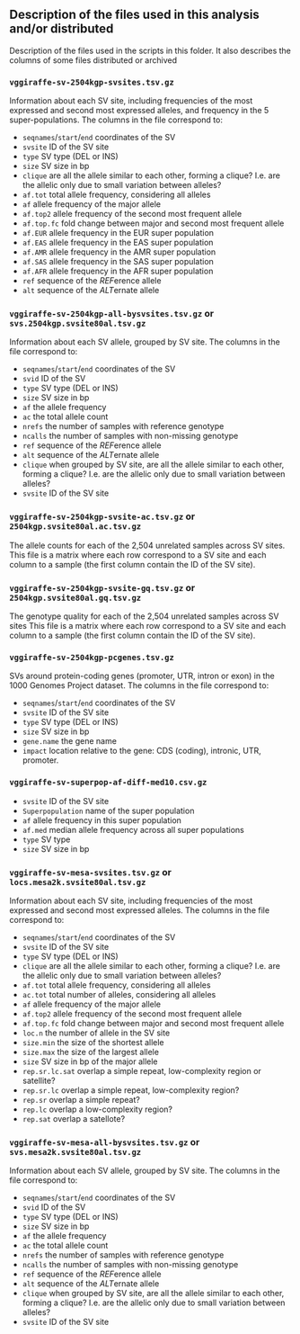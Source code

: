 ## Description of the files used in this analysis and/or distributed

Description of the files used in the scripts in this folder. 
It also describes the columns of some files distributed or archived

### `vggiraffe-sv-2504kgp-svsites.tsv.gz`

Information about each SV site, including frequencies of the most expressed and second most expressed alleles, and frequency in the 5 super-populations.
The columns in the file correspond to:

- `seqnames`/`start`/`end` coordinates of the SV
- `svsite` ID of the SV site
- `type` SV type (DEL or INS)
- `size` SV size in bp
- `clique` are all the allele similar to each other, forming a clique? I.e. are the allelic only due to small variation between alleles?
- `af.tot` total allele frequency, considering all alleles
- `af` allele frequency of the major allele
- `af.top2` allele frequency of the second most frequent allele
- `af.top.fc` fold change between major and second most frequent allele
- `af.EUR` allele frequency in the EUR super population
- `af.EAS` allele frequency in the EAS super population
- `af.AMR` allele frequency in the AMR super population
- `af.SAS` allele frequency in the SAS super population
- `af.AFR` allele frequency in the AFR super population
- `ref` sequence of the *REF*erence allele
- `alt` sequence of the *ALT*ernate allele

### `vggiraffe-sv-2504kgp-all-bysvsites.tsv.gz` or `svs.2504kgp.svsite80al.tsv.gz`

Information about each SV allele, grouped by SV site.
The columns in the file correspond to:

- `seqnames`/`start`/`end` coordinates of the SV
- `svid` ID of the SV
- `type` SV type (DEL or INS)
- `size` SV size in bp
- `af` the allele frequency
- `ac` the total allele count
- `nrefs` the number of samples with reference genotype
- `ncalls` the number of samples with non-missing genotype
- `ref` sequence of the *REF*erence allele
- `alt` sequence of the *ALT*ernate allele
- `clique` when grouped by SV site, are all the allele similar to each other, forming a clique? I.e. are the allelic only due to small variation between alleles?
- `svsite` ID of the SV site

### `vggiraffe-sv-2504kgp-svsite-ac.tsv.gz` or `2504kgp.svsite80al.ac.tsv.gz`

The allele counts for each of the 2,504 unrelated samples across SV sites.
This file is a matrix where each row correspond to a SV site and each column to a sample (the first column contain the ID of the SV site).

### `vggiraffe-sv-2504kgp-svsite-gq.tsv.gz` or `2504kgp.svsite80al.gq.tsv.gz`

The genotype quality for each of the 2,504 unrelated samples across SV sites
This file is a matrix where each row correspond to a SV site and each column to a sample (the first column contain the ID of the SV site).

### `vggiraffe-sv-2504kgp-pcgenes.tsv.gz`

SVs around protein-coding genes (promoter, UTR, intron or exon) in the 1000 Genomes Project dataset.
The columns in the file correspond to:

- `seqnames`/`start`/`end` coordinates of the SV
- `svsite` ID of the SV site
- `type` SV type (DEL or INS)
- `size` SV size in bp
- `gene.name` the gene name
- `impact` location relative to the gene: CDS (coding), intronic, UTR, promoter.

### `vggiraffe-sv-superpop-af-diff-med10.csv.gz`

- `svsite` ID of the SV site
- `Superpopulation` name of the super population
- `af` allele frequency in this super population
- `af.med` median allele frequency across all super populations
- `type` SV type
- `size` SV size in bp

### `vggiraffe-sv-mesa-svsites.tsv.gz` or `locs.mesa2k.svsite80al.tsv.gz`

Information about each SV site, including frequencies of the most expressed and second most expressed alleles.
The columns in the file correspond to:

- `seqnames`/`start`/`end` coordinates of the SV
- `svsite` ID of the SV site
- `type` SV type (DEL or INS)
- `clique` are all the allele similar to each other, forming a clique? I.e. are the allelic only due to small variation between alleles?
- `af.tot` total allele frequency, considering all alleles
- `ac.tot` total number of alleles, considering all alleles
- `af` allele frequency of the major allele
- `af.top2` allele frequency of the second most frequent allele
- `af.top.fc` fold change between major and second most frequent allele
- `loc.n` the number of allele in the SV site
- `size.min` the size of the shortest allele
- `size.max` the size of the largest allele
- `size` SV size in bp of the major allele
- `rep.sr.lc.sat` overlap a simple repeat, low-complexity region or satellite?
- `rep.sr.lc` overlap a simple repeat, low-complexity region?
- `rep.sr` overlap a simple repeat?
- `rep.lc` overlap a low-complexity region?
- `rep.sat` overlap a satellote?

### `vggiraffe-sv-mesa-all-bysvsites.tsv.gz` or `svs.mesa2k.svsite80al.tsv.gz`

Information about each SV allele, grouped by SV site.
The columns in the file correspond to:

- `seqnames`/`start`/`end` coordinates of the SV
- `svid` ID of the SV
- `type` SV type (DEL or INS)
- `size` SV size in bp
- `af` the allele frequency
- `ac` the total allele count
- `nrefs` the number of samples with reference genotype
- `ncalls` the number of samples with non-missing genotype
- `ref` sequence of the *REF*erence allele
- `alt` sequence of the *ALT*ernate allele
- `clique` when grouped by SV site, are all the allele similar to each other, forming a clique? I.e. are the allelic only due to small variation between alleles?
- `svsite` ID of the SV site

